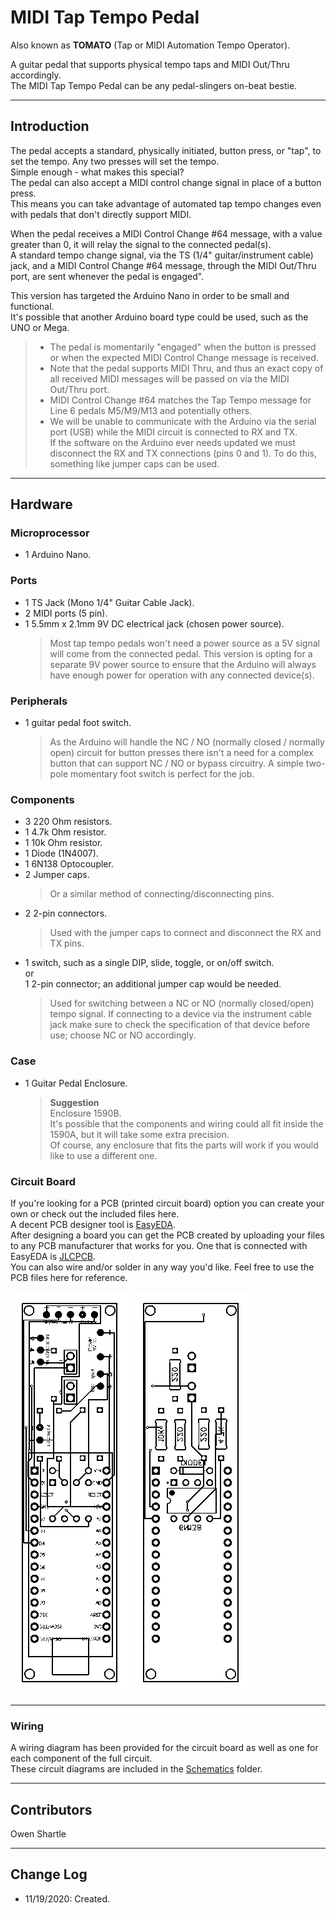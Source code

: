 # MIDI Tap Tempo Pedal  

Also known as **TOMATO** (Tap or MIDI Automation Tempo Operator).  

A guitar pedal that supports physical tempo taps and MIDI Out/Thru accordingly.  
The MIDI Tap Tempo Pedal can be any pedal-slingers on-beat bestie.  

---

## Introduction  

The pedal accepts a standard, physically initiated, button press, or "tap", to set the tempo. Any two presses will set the tempo.  
Simple enough - what makes this special?  
The pedal can also accept a MIDI control change signal in place of a button press.  
This means you can take advantage of automated tap tempo changes even with pedals that don't directly support MIDI.  

When the pedal receives a MIDI Control Change #64 message, with a value greater than 0, it will relay the signal to the connected pedal(s).  
A standard tempo change signal, via the TS (1/4" guitar/instrument cable) jack, and a MIDI Control Change #64 message, through the MIDI Out/Thru port, are sent whenever the pedal is engaged".  

This version has targeted the Arduino Nano in order to be small and functional.  
It's possible that another Arduino board type could be used, such as the UNO or Mega.  

> - The pedal is momentarily "engaged" when the button is pressed or when the expected MIDI Control Change message is received.  
> - Note that the pedal supports MIDI Thru, and thus an exact copy of all received MIDI messages will be passed on via the MIDI Out/Thru port.  
> - MIDI Control Change #64 matches the Tap Tempo message for Line 6 pedals M5/M9/M13 and potentially others.  
> - We will be unable to communicate with the Arduino via the serial port (USB) while the MIDI circuit is connected to RX and TX.  
> If the software on the Arduino ever needs updated we must disconnect the RX and TX connections (pins 0 and 1). To do this, something like jumper caps can be used.  

---

## Hardware  

### Microprocessor  

- 1 Arduino Nano.  

### Ports  

- 1 TS Jack (Mono 1/4" Guitar Cable Jack).  
- 2 MIDI ports (5 pin).  
- 1 5.5mm x 2.1mm 9V DC electrical jack (chosen power source).  
  > Most tap tempo pedals won't need a power source as a 5V signal will come from the connected pedal. This version is opting for a separate 9V power source to ensure that the Arduino will always have enough power for operation with any connected device(s).  

### Peripherals  

- 1 guitar pedal foot switch.  
  > As the Arduino will handle the NC / NO (normally closed / normally open) circuit for button presses there isn't a need for a complex button that can support NC / NO or bypass circuitry. A simple two-pole momentary foot switch is perfect for the job.  

### Components  

- 3 220 Ohm resistors.  
- 1 4.7k Ohm resistor.  
- 1 10k Ohm resistor.  
- 1 Diode (1N4007).  
- 1 6N138 Optocoupler.  
- 2 Jumper caps.
  > Or a similar method of connecting/disconnecting pins.  
- 2 2-pin connectors.  
  > Used with the jumper caps to connect and disconnect the RX and TX pins.  
- 1 switch, such as a single DIP, slide, toggle, or on/off switch.  
  or  
  1 2-pin connector; an additional jumper cap would be needed.  
  > Used for switching between a NC or NO (normally closed/open) tempo signal. If connecting to a device via the instrument cable jack make sure to check the specification of that device before use; choose NC or NO accordingly.  

### Case  

- 1 Guitar Pedal Enclosure.  
  > **Suggestion**  
  > Enclosure 1590B.  
  > It's possible that the components and wiring could all fit inside the 1590A, 
  > but it will take some extra precision.  
  > Of course, any enclosure that fits the parts will work if you would like to use a different one.  

### Circuit Board  

If you're looking for a PCB (printed circuit board) option you can create your own or check out the included files here.  
A decent PCB designer tool is [EasyEDA](https://easyeda.com).  
After designing a board you can get the PCB created by uploading your files to any PCB manufacturer that works for you. One that is connected with EasyEDA is [JLCPCB](https://jlcpcb.com/).  
You can also wire and/or solder in any way you'd like. Feel free to use the PCB files here for reference.  
 
![TOMATO PCB - Top Layer](./Schematics/EasyEDA/Diagrams/PCB_TOMATO%20-%20With%20Connections_Top_11272020.svg) 
![TOMATO PCB - Bottom Layer](./Schematics/EasyEDA/Diagrams/PCB_TOMATO%20-%20With%20Connections_Bottom_11272020.svg)  

---

### Wiring  

A wiring diagram has been provided for the circuit board as well as one for each component of the full circuit.  
These circuit diagrams are included in the [Schematics](Schematics) folder.  

---

## Contributors  

Owen Shartle  

---

## Change Log  
- 11/19/2020: Created.  
